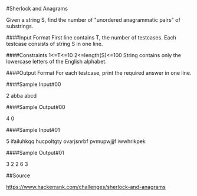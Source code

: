 #Sherlock and Anagrams

Given a string S, find the number of "unordered anagrammatic pairs" of substrings.

####Input Format 
First line contains T, the number of testcases. Each testcase consists of string S in one line.

####Constraints 
 1<=T<=10
 2<=length(S)<=100
 String  contains only the lowercase letters of the English alphabet.

####Output Format 
For each testcase, print the required answer in one line.

####Sample Input#00

2
abba
abcd

####Sample Output#00

4
0

####Sample Input#01

5
ifailuhkqq
hucpoltgty
ovarjsnrbf
pvmupwjjjf
iwwhrlkpek

####Sample Output#01

3
2
2
6
3


##Source

https://www.hackerrank.com/challenges/sherlock-and-anagrams
